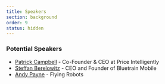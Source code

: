 ```yaml
---
title: Speakers
section: background
order: 9
status: hidden
---
```


### Potential Speakers

* [Patrick Campbell](www.linkedin.com/in/patrickccampbell‎) - Co-Founder & CEO at Price Intelligently
* [Steffan Berelowitz](www.linkedin.com/in/steffanberelowitz‎) - CEO and Founder of Bluetrain Mobile
* [Andy Payne](http://www.linkedin.com/profile/view?id=29215) -  Flying Robots